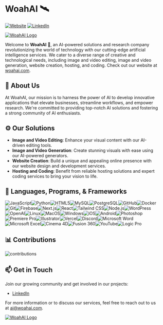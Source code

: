 # WoahAI :artificial_satellite:

[![Website](https://img.shields.io/website?label=woahai.com&style=for-the-badge&url=https%3A%2F%2Fwoahai.com)](https://woahai.com/)
[![LinkedIn](https://img.shields.io/badge/LinkedIn-blue?style=for-the-badge&logo=linkedin)](https://linkedin.com/company/woahai)

[![WoahAI Logo](https://woahai.com/fepsatih/2022/09/Untitled-2-1-1536x614.png.webp)](https://woahai.com/)

Welcome to **WoahAI** :rocket:, an AI-powered solutions and research company revolutionizing the world of technology with our cutting-edge artificial intelligence services. We cater to a diverse range of creative and technological needs, including image and video editing, image and video generation, website creation, hosting, and coding. Check out our website at [woahai.com](https://woahai.com/).

## :mag_right: About Us

At WoahAI, our mission is to harness the power of AI to develop innovative applications that elevate businesses, streamline workflows, and empower research. We're committed to providing top-notch AI solutions and fostering a strong community of AI enthusiasts.

## :gear: Our Solutions

- **Image and Video Editing**: Enhance your visual content with our AI-driven editing tools.
- **Image and Video Generation**: Create stunning visuals with ease using our AI-powered generators.
- **Website Creation**: Build a unique and appealing online presence with our website design and development services.
- **Hosting and Coding**: Benefit from reliable hosting solutions and expert coding services to bring your vision to life.

## :microscope: Languages, Programs, & Frameworks

![JavaScript](https://img.shields.io/badge/-JavaScript-%23F7DF1C?style=flat&logo=javascript&logoColor=000000&labelColor=%23F7DF1C&color=%23FFCE5A)![Python](http://img.shields.io/badge/-Python-3776AB?style=flat&logo=python&logoColor=ffffff)![HTML5](https://img.shields.io/badge/-HTML5-%23E44D27?style=flat&logo=html5&logoColor=ffffff)![MySQL](https://img.shields.io/badge/MySQL-4479A1?style=flat&logo=mysql&logoColor=white)![PostgreSQL](https://img.shields.io/badge/PostgreSQL-336791?style=flat&logo=postgresql&logoColor=white)![GitHub](https://img.shields.io/badge/GitHub-181717?style=flat&logo=github&logoColor=white)![Docker](https://img.shields.io/badge/Docker-2496ED?style=flat&logo=docker&logoColor=white)![Git](https://img.shields.io/badge/-Git-%23F05032?style=flat&logo=git&logoColor=%23ffffff)![Firebase](https://img.shields.io/badge/-Firebase-FFCA28?style=flat&logo=firebase&logoColor=ffffff)![Next.js](https://img.shields.io/badge/Next-black?style=flat&logo=next.js&logoColor=ffffff)![React](https://img.shields.io/badge/-React-61DAFB?style=flat&logo=react&logoColor=ffffff)![Tailwind CSS](https://img.shields.io/badge/Tailwind_CSS-38B2AC?style=flat&logo=tailwind-css&logoColor=white)![Node.js](https://img.shields.io/badge/-Nodejs-339933?style=flat&logo=Node.js&logoColor=ffffff)![WordPress](https://img.shields.io/badge/-WordPress-black?style=flat&logo=wordpress&logoColor=ffffff)![OpenAI](https://img.shields.io/badge/-OpenAI-black?style=flat&logo=openai&logoColor=ffffff)![Linux](https://img.shields.io/badge/-Linux-0078D6?style=plastic&logo=linux&logoColor=ffffff)![MacOS](https://img.shields.io/badge/-MacOS-000000?style=plastic&logo=apple&logoColor=ffffff)![Windows](https://img.shields.io/badge/-Windows-0078D6?style=plastic&logo=windows&logoColor=ffffff)![iOS](https://img.shields.io/badge/-iOS-000000?style=plastic&logo=ios&logoColor=ffffff)![Android](https://img.shields.io/badge/-Android-3DDC84?style=plastic&logo=android&logoColor=ffffff)![Photoshop](https://img.shields.io/badge/-Photoshop-31A8FF?style=plastic&logo=adobephotoshop&logoColor=ffffff)![Premiere Pro](https://img.shields.io/badge/-PremierePro-EA77FF?style=plastic&logo=adobepremierepro&logoColor=ffffff)![Illustrator](https://img.shields.io/badge/-Illustrator-FF9A00?style=plastic&logo=adobeillustrator&logoColor=ffffff)![Vercel](https://img.shields.io/badge/Vercel-000000?style=flat&logo=vercel&logoColor=white)![Discord](https://img.shields.io/badge/Discord-5865F2?style=flat&logo=discord&logoColor=white)![Microsoft Word](https://img.shields.io/badge/Microsoft_Word-2B579A?style=flat&logo=microsoft-word&logoColor=white)![Microsoft Excel](https://img.shields.io/badge/Microsoft_Excel-217346?style=flat&logo=microsoft-excel&logoColor=white)![Cinema 4D](https://img.shields.io/badge/Cinema%204D-011A6A?style=flat&logo=Cinema%204D&logoColor=white)![Fusion 360](https://img.shields.io/badge/Fusion%20360-FF6D00?style=flat&logo=Autodesk&logoColor=white)![YouTube](https://img.shields.io/badge/YouTube-FF0000?style=flat&logo=youtube&logoColor=white)![Logic Pro](https://img.shields.io/badge/Logic%20Pro-X-000000?style=flat&logo=logic%20pro&logoColor=white)

## :bar_chart: Contributions

![contributions](https://github.com/Woahai321/README/assets/115117306/36426eec-dca2-4b88-ad70-7107442e95fa)

## :mailbox: Get in Touch

Join our growing community and get involved in our projects:

- [LinkedIn](https://linkedin.com/company/woahai)

For more information or to discuss our services, feel free to reach out to us at [ai@woahai.com](mailto:ai@woahai.com).

[![WoahAI Logo](https://share.woahlab.com/-WTxfNMuqAW)](https://woahai.com/)
